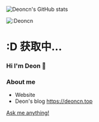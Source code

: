 ![Deoncn's GitHub stats](https://github-readme-stats.vercel.app/api?username=deoncn&bg_color=30,e96443,904e95&title_color=fff&text_color=fff)           

![:Deoncn](https://count.getloli.com/get/@deoncn?theme=rule34)



<script>
  fetch('https://v1.hitokoto.cn')
    .then(response => response.json())
    .then(data => {
      const hitokoto = document.getElementById('hitokoto_text')
      hitokoto.href = 'https://hitokoto.cn/?uuid=' + data.uuid
      hitokoto.innerText = data.hitokoto
    })
    .catch(console.error)
</script>				<!--一言Javascript + html-->






<h1 id="hitokoto_text">:D 获取中...</h1>

### Hi I'm Deon 👋

### About me

- Website 
- Deon's blog https://deoncn.top

[Ask me anything!](https://github.com/deoncn/deoncn/issues/new)
